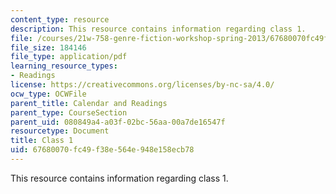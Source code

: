 ```yaml
---
content_type: resource
description: This resource contains information regarding class 1.
file: /courses/21w-758-genre-fiction-workshop-spring-2013/67680070fc49f38e564e948e158ecb78_MIT21W_758S13_Class_1.pdf
file_size: 184146
file_type: application/pdf
learning_resource_types:
- Readings
license: https://creativecommons.org/licenses/by-nc-sa/4.0/
ocw_type: OCWFile
parent_title: Calendar and Readings
parent_type: CourseSection
parent_uid: 080849a4-a03f-02bc-56aa-00a7de16547f
resourcetype: Document
title: Class 1
uid: 67680070-fc49-f38e-564e-948e158ecb78
---
```

This resource contains information regarding class 1.